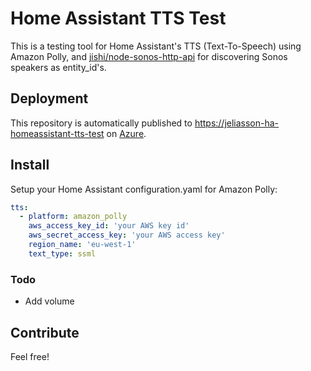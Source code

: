 # Home Assistant TTS Test
This is a testing tool for Home Assistant's TTS (Text-To-Speech) using Amazon Polly, and [jishi/node-sonos-http-api](https://github.com/jishi/node-sonos-http-api) for discovering Sonos speakers as entity_id's.


## Deployment
This repository is automatically published to [https://jeliasson-ha-homeassistant-tts-test](http://jeliasson-ha-homeassistant-tts-test.azurewebsites.net) on [Azure](https://azure.microsoft.com/en-us/services/app-service/web).

## Install
Setup your Home Assistant configuration.yaml for Amazon Polly:

```yaml
tts:
  - platform: amazon_polly
    aws_access_key_id: 'your AWS key id'
    aws_secret_access_key: 'your AWS access key'
    region_name: 'eu-west-1'
    text_type: ssml
```

### Todo
* Add volume


## Contribute
Feel free!
